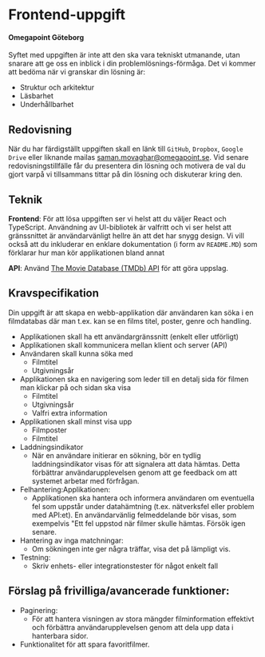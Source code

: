 # Frontend-uppgift

#### Omegapoint Göteborg

Syftet med uppgiften är inte att den ska vara tekniskt utmanande, utan snarare att ge oss en inblick i din problemlösnings-förmåga. Det vi kommer att bedöma när vi granskar din lösning är:

- Struktur och arkitektur
- Läsbarhet
- Underhållbarhet

## Redovisning
När du har färdigställt uppgiften skall en länk till `GitHub`, `Dropbox`, `Google Drive` eller liknande mailas saman.movaghar@omegapoint.se. Vid senare redovisningstillfälle får du presentera din lösning och motivera de val du gjort varpå vi tillsammans tittar på din lösning och diskuterar kring den.

## Teknik
**Frontend**: För att lösa uppgiften ser vi helst att du väljer React och TypeScript. Användning av UI-bibliotek är valfritt och vi ser helst att gränssnittet är användarvänligt hellre än att det har snygg design. Vi vill också att du inkluderar en enklare dokumentation (i form av `README.MD`) som förklarar hur man kör applikationen bland annat

**API**: Använd [The Movie Database (TMDb) API](https://developer.themoviedb.org/) för att göra uppslag.

## Kravspecifikation

Din uppgift är att skapa en webb-applikation där användaren kan söka i en filmdatabas där man t.ex. kan se en films titel, poster, genre och handling.

- Applikationen skall ha ett användargränssnitt (enkelt eller utförligt)
- Applikationen skall kommunicera mellan klient och server (API)
- Användaren skall kunna söka med
    - Filmtitel
    - Utgivningsår
- Applikationen ska en navigering som leder till en detalj sida för filmen man klickar på
  och sidan ska visa
    - Filmtitel
    - Utgivningsår
    - Valfri extra information
- Applikationen skall minst visa upp
    - Filmposter
    - Filmtitel
- Laddningsindikator
    - När en användare initierar en sökning, bör en tydlig laddningsindikator visas för att signalera att data hämtas. Detta förbättrar användarupplevelsen genom att ge feedback om att systemet arbetar med förfrågan.
- Felhantering:Applikationen:
    - Applikationen ska hantera och informera användaren om eventuella fel som
      uppstår under datahämtning (t.ex. nätverksfel eller problem med API:et). En användarvänlig felmeddelande bör visas, som exempelvis "Ett fel uppstod när filmer skulle hämtas. Försök igen senare.
- Hantering av inga matchningar:
    - Om sökningen inte ger några träffar, visa det på lämpligt vis.
- Testning:
    - Skriv enhets- eller integrationstester för något enkelt fall

## Förslag på frivilliga/avancerade funktioner:
- Paginering:
    - För att hantera visningen av stora mängder filminformation effektivt och
      förbättra användarupplevelsen genom att dela upp data i hanterbara sidor.
- Funktionalitet för att spara favoritfilmer.
